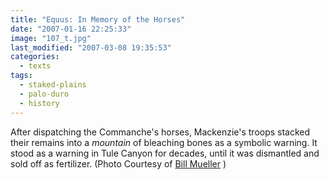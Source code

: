 ```yaml
---
title: "Equus: In Memory of the Horses"
date: "2007-01-16 22:25:33"
image: "107_t.jpg"
last_modified: "2007-03-08 19:35:53"
categories:
  - texts
tags:
  - staked-plains
  - palo-duro
  - history    
---
```


After dispatching the Commanche's horses, Mackenzie's troops stacked their remains into a _mountain_ of bleaching bones as a symbolic warning. It stood as a warning in Tule Canyon for decades, until it was dismantled and sold off as fertilizer. (Photo Courtesy of [Bill Mueller](http://www.texasfinearts.com/ "Bill Meuller") )
